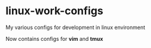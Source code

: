 # linux-work-configs
My various configs for development in linux environment

Now contains configs for **vim** and **tmux**

